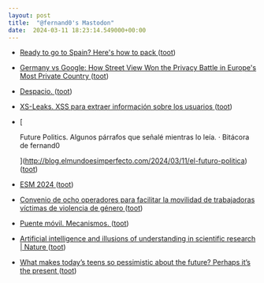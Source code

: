 ```yaml
---
layout: post
title:  "@fernand0's Mastodon"
date:  2024-03-11 18:23:14.549000+00:00
---
```

*  [Ready to go to Spain? Here's how to pack ](https://www.lonelyplanet.com/articles/packing-list-advice-spai) ([toot](https://mastodon.social/@fernand0/112078447873105256))
*  [Germany vs Google: How Street View Won the Privacy Battle in Europe's Most Private Country ](https://petapixel.com/2024/03/08/germany-vs-google-how-street-view-won-the-privacy-battle-in-europes-most-private-country) ([toot](https://mastodon.social/@fernand0/112078273861781890))
*  [Despacio. ](https://avecesunafoto.wordpress.com/2024/03/11/despacio) ([toot](https://mastodon.social/@fernand0/112078199574356873))
*  [XS-Leaks. XSS para extraer información sobre los usuarios ](http://fernand0.github.io//fugas-cruzadas-datos) ([toot](https://mastodon.social/@fernand0/112078156270592747))
*  [
    
      Future Politics. Algunos párrafos que señalé mientras lo leía. · Bitácora de fernand0
    
   ](http://blog.elmundoesimperfecto.com/2024/03/11/el-futuro-politica) ([toot](https://mastodon.social/@fernand0/112078016987998106))
*  [ESM 2024 ](https://www.eurosis.org/conf/esm/2024/index.htm) ([toot](https://mastodon.social/@fernand0/112077990269168625))
*  [Convenio de ocho operadores para facilitar la movilidad de trabajadoras víctimas de violencia de género ](https://www.vialibre-ffe.com/noticias.asp?not=4156) ([toot](https://mastodon.social/@fernand0/112077723163403976))
*  [Puente móvil. Mecanismos. ](https://www.flickr.com/photos/fernand0/53564890733) ([toot](https://mastodon.social/@fernand0/112077441161698541))
*  [Artificial intelligence and illusions of understanding in scientific research \| Nature ](https://www.nature.com/articles/s41586-024-07146-) ([toot](https://mastodon.social/@fernand0/112077427838750549))
*  [What makes today’s teens so pessimistic about the future? Perhaps it’s the present  ](https://www.theguardian.com/commentisfree/2024/mar/05/teens-pessimistic-future-rishi-sunak?CMP=Share_iOSApp_Othe) ([toot](https://mastodon.social/@fernand0/112077100288885490))
